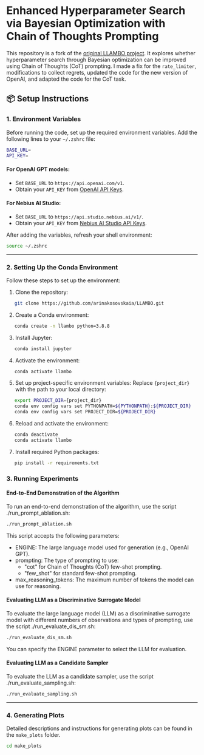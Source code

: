 # Enhanced Hyperparameter Search via Bayesian Optimization with Chain of Thoughts Prompting

This repository is a fork of the [original LLAMBO project](https://github.com/tennisonliu/LLAMBO). It explores whether hyperparameter search through Bayesian optimization can be improved using Chain of Thoughts (CoT) prompting. I made a fix for the `rate_limiter`, modifications to collect regrets, updated the code for the new version of OpenAI, and adapted the code for the CoT task.

## 📦 Setup Instructions

### 1. Environment Variables
Before running the code, set up the required environment variables. Add the following lines to your `~/.zshrc` file:

```zsh
BASE_URL=
API_KEY=
```

#### For OpenAI GPT models:
- Set `BASE_URL` to `https://api.openai.com/v1`.
- Obtain your `API_KEY` from [OpenAI API Keys](https://platform.openai.com/api-keys).

#### For Nebius AI Studio:
- Set `BASE_URL` to `https://api.studio.nebius.ai/v1/`.
- Obtain your `API_KEY` from [Nebius AI Studio API Keys](https://studio.nebius.ai/settings/api-keys).

After adding the variables, refresh your shell environment:

```zsh
source ~/.zshrc
```
---

### 2. Setting Up the Conda Environment
Follow these steps to set up the environment:

1. Clone the repository:
```bash
   git clone https://github.com/arinakosovskaia/LLAMBO.git
```

2. Create a Conda environment:
```bash
   conda create -n llambo python=3.8.8
```
3. Install Jupyter:
```bash
   conda install jupyter
```
4. Activate the environment:
```bash
   conda activate llambo
```

5. Set up project-specific environment variables:
   Replace `{project_dir}` with the path to your local directory:
```bash
   export PROJECT_DIR={project_dir}
   conda env config vars set PYTHONPATH=${PYTHONPATH}:${PROJECT_DIR}
   conda env config vars set PROJECT_DIR=${PROJECT_DIR}
```
6. Reload and activate the environment:
```bash
   conda deactivate
   conda activate llambo
```
7. Install required Python packages:
```bash
   pip install -r requirements.txt
```
### 3. Running Experiments

#### End-to-End Demonstration of the Algorithm
To run an end-to-end demonstration of the algorithm, use the script ./run_prompt_ablation.sh:
```bash
./run_prompt_ablation.sh
```
This script accepts the following parameters:
- ENGINE: The large language model used for generation (e.g., OpenAI GPT).
- prompting: The type of prompting to use:
  - "cot" for Chain of Thoughts (CoT) few-shot prompting.
  - "few_shot" for standard few-shot prompting.
- max_reasoning_tokens: The maximum number of tokens the model can use for reasoning.

#### Evaluating LLM as a Discriminative Surrogate Model
To evaluate the large language model (LLM) as a discriminative surrogate model with different numbers of observations and types of prompting, use the script ./run_evaluate_dis_sm.sh:
```bash
./run_evaluate_dis_sm.sh
```
You can specify the ENGINE parameter to select the LLM for evaluation.

#### Evaluating LLM as a Candidate Sampler
To evaluate the LLM as a candidate sampler, use the script ./run_evaluate_sampling.sh:
```bash
./run_evaluate_sampling.sh
```

---

### 4. Generating Plots

Detailed descriptions and instructions for generating plots can be found in the `make_plots` folder. 
```bash
cd make_plots
```